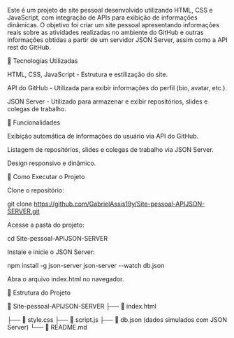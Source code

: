

Este é um projeto de site pessoal desenvolvido utilizando HTML, CSS e JavaScript, com integração de APIs para exibição de informações dinâmicas. O objetivo foi criar um site pessoal apresentando informações reais sobre as atividades realizadas no ambiente do GitHub e outras informações obtidas a partir de um servidor JSON Server, assim como a API rest do GitHub.

🚀 Tecnologias Utilizadas

HTML, CSS, JavaScript - Estrutura e estilização do site.

API do GitHub - Utilizada para exibir informações do perfil (bio, avatar, etc.).

JSON Server - Utilizado para armazenar e exibir repositórios, slides e colegas de trabalho.

📌 Funcionalidades

Exibição automática de informações do usuário via API do GitHub.

Listagem de repositórios, slides e colegas de trabalho via JSON Server.

Design responsivo e dinâmico.

🔧 Como Executar o Projeto

Clone o repositório:

git clone https://github.com/GabrielAssis19y/Site-pessoal-APIJSON-SERVER.git

Acesse a pasta do projeto:

cd Site-pessoal-APIJSON-SERVER

Instale e inicie o JSON Server:

npm install -g json-server
json-server --watch db.json

Abra o arquivo index.html no navegador.

📂 Estrutura do Projeto

📁 Site-pessoal-APIJSON-SERVER
├── 📄 index.html

├── 📄 style.css
├── 📄 script.js
├── 📄 db.json  (dados simulados com JSON Server)
└── 📄 README.md
